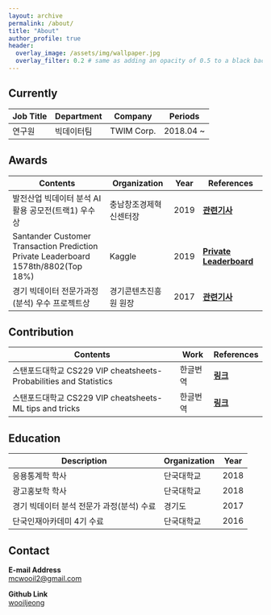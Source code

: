 ```yaml
---
layout: archive
permalink: /about/
title: "About"
author_profile: true
header:
  overlay_image: /assets/img/wallpaper.jpg
  overlay_filter: 0.2 # same as adding an opacity of 0.5 to a black background
---
```


## Currently

| Job Title | Department   | Company   | Periods           |
| --------- | ------------ | --------- | ----------------- |
| 연구원  | 빅데이터팀 | TWIM Corp.| 2018.04 ~  |

## Awards

| Contents   | Organization   | Year   | References |
| ------------------- | -------------- | ------ | ------ |
| 발전산업 빅데이터 분석 AI 활용 공모전(트랙1) 우수상  | 충남창조경제혁신센터장 | 2019 | [**관련기사**](https://www.mk.co.kr/news/view/business/2019/03/156522/) |
| Santander Customer Transaction Prediction <br> Private Leaderboard 1578th/8802(Top 18%) | Kaggle | 2019 | [**Private Leaderboard**](https://www.kaggle.com/c/santander-customer-transaction-prediction/leaderboard) |
| 경기 빅데이터 전문가과정(분석) 우수 프로젝트상  | 경기콘텐츠진흥원 원장 | 2017 | [**관련기사**](http://www.enewstoday.co.kr/news/articleView.html?idxno=1102589) |

## Contribution

| Contents   | Work | References     |
| ---------- | ---------- | ---------- |
| 스탠포드대학교 CS229 VIP cheatsheets-Probabilities and Statistics	 | 한글번역 | [**링크**](https://github.com/shervinea/cheatsheet-translation/blob/master/ko/refresher-probability.md) |
| 스탠포드대학교 CS229 VIP cheatsheets-ML tips and tricks		 | 한글번역 | [**링크**](https://github.com/shervinea/cheatsheet-translation/blob/master/ko/cheatsheet-machine-learning-tips-and-tricks.md) |

## Education

| Description | Organization | Year |
| ---- | ----------- |----- |
| 응용통계학 학사 | 단국대학교 | 2018 |
| 광고홍보학 학사 | 단국대학교 | 2018 |
| 경기 빅데이터 분석 전문가 과정(분석) 수료 | 경기도 | 2017 |
| 단국인재아카데미 4기 수료 | 단국대학교 | 2016 |


## Contact

**E-mail Address**    
mcwooil2@gmail.com

**Github Link**    
[wooiljeong](http://www.github.com/wooiljeong)

